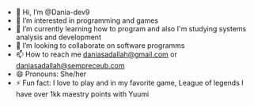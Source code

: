 - 👋 Hi, I’m @Dania-dev9
- 👀 I’m interested in programming and games
- 🌱 I’m currently learning how to program and also I'm studying systems analysis and development
- 💞️ I’m looking to collaborate on software programms
- 📫 How to reach me daniasadallah@gmail.com or daniasadallah@sempreceub.com
- 😄 Pronouns: She/her
- ⚡ Fun fact: I love to play and in my favorite game, League of legends I have over 1kk maestry points with Yuumi

<!---
Dania-dev9/Dania-dev9 is a ✨ special ✨ repository because its `README.md` (this file) appears on your GitHub profile.
You can click the Preview link to take a look at your changes.
--->
